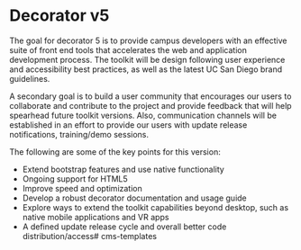 Decorator v5
=========

The goal for decorator 5 is to provide campus developers with an effective suite of front end tools that accelerates the web and application development process. The toolkit will be design following user experience and accessibility best practices, as well as the latest UC San Diego brand guidelines. 

A secondary goal is to build a user community that encourages our users to collaborate and contribute to the project and provide feedback that will help spearhead future toolkit versions. Also, communication channels will be established in an effort to provide our users with update release notifications, training/demo sessions.

The following are some of the key points for this version:

* Extend bootstrap features and use native functionality
* Ongoing support for HTML5
* Improve speed and optimization
* Develop a robust decorator documentation and usage guide
* Explore ways to extend the toolkit capabilities beyond desktop, such as native mobile applications and VR apps
* A defined update release cycle and overall better code distribution/access# cms-templates